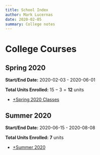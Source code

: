 ```yaml
---
title: School Index
author: Mark Lucernas
date: 2020-02-05
summary: College notes
---
```



# College Courses

## Spring 2020

**Start/End Date:** 2020-02-03 - 2020-06-01

**Total Units Enrolled:** $15 - 3 = \mathbf{12}$ units

  - [+Spring 2020 Classes](spring-2020/index)


## Summer 2020

**Start/End Date:** 2020-06-15 - 2020-08-08

**Total Units Enrolled:** $\mathbf{7}$ units

  - [+Summer 2020](summer-2020/index)

